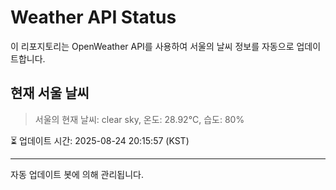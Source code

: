 
# Weather API Status

이 리포지토리는 OpenWeather API를 사용하여 서울의 날씨 정보를 자동으로 업데이트합니다.

## 현재 서울 날씨
> 서울의 현재 날씨: clear sky, 온도: 28.92°C, 습도: 80%

⏳ 업데이트 시간: 2025-08-24 20:15:57 (KST)

---
자동 업데이트 봇에 의해 관리됩니다.

